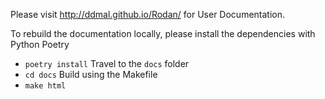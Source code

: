 Please visit http://ddmal.github.io/Rodan/ for User Documentation.

To rebuild the documentation locally, please install the dependencies with Python Poetry
- `poetry install`
Travel to the `docs` folder
- `cd docs`
Build using the Makefile
- `make html`